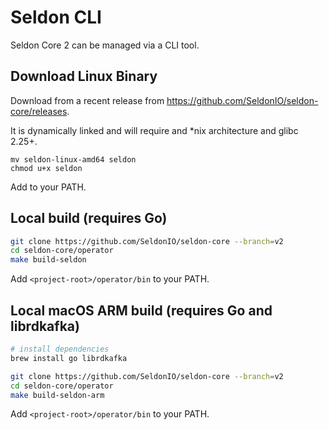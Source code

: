 # Seldon CLI

Seldon Core 2 can be managed via a CLI tool.

## Download Linux Binary

Download from a recent release from https://github.com/SeldonIO/seldon-core/releases.

It is dynamically linked and will require and *nix architecture and glibc 2.25+.

```
mv seldon-linux-amd64 seldon
chmod u+x seldon
```

Add to your PATH.

## Local build (requires Go)

```bash
git clone https://github.com/SeldonIO/seldon-core --branch=v2
cd seldon-core/operator
make build-seldon
```

Add `<project-root>/operator/bin` to your PATH.

## Local macOS ARM build (requires Go and librdkafka)

```bash
# install dependencies
brew install go librdkafka
```

```bash
git clone https://github.com/SeldonIO/seldon-core --branch=v2
cd seldon-core/operator
make build-seldon-arm
```

Add `<project-root>/operator/bin` to your PATH.




